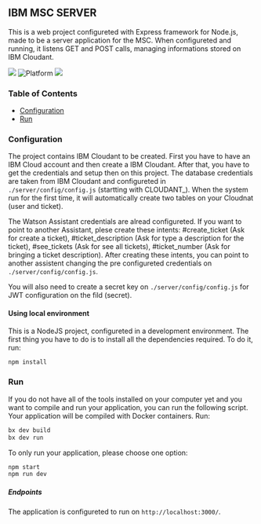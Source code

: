 ## IBM MSC SERVER

This is a web project configureted with Express framework for Node.js, made to be a server application for the MSC. When configureted and running, it listens GET and POST calls, managing informations stored on IBM Cloudant.

[![](https://img.shields.io/badge/IBM%20Cloud-powered-blue.svg)](https://bluemix.net)
![Platform](https://img.shields.io/badge/platform-NODE-lightgrey.svg?style=flat)
![](https://img.shields.io/badge/Express-Framework-brightgreen)

### Table of Contents
* [Configuration](#configuration)
* [Run](#run)

<a name="configuration"></a>
### Configuration

The project contains IBM Cloudant to be created. First you have to have an IBM Cloud account and then create a IBM Cloudant. After that, you have to get the credentials and setup then on this project. The database credentials are taken from IBM Cloudant and configureted in `./server/config/config.js` (startting with CLOUDANT_). When the system run for the first time, it will automatically create two tables on your Cloudnat (user and ticket).

The Watson Assistant credentials are alread configureted. If you want to point to another Assistant, plese create these intents: #create_ticket (Ask for create a ticket), #ticket_description (Ask for type a description for the ticket), #see_tickets (Ask for see all tickets), #ticket_number (Ask for bringing a ticket description). After creating these intents, you can point to another assistent changing the pre configureted credentials on `./server/config/config.js`.

You will also need to create a secret key on `./server/config/config.js` for JWT configuration on the fild (secret).

#### Using local environment
This is a NodeJS project, configureted in a development environment. The first thing you have to do is to install all the dependencies required. To do it, run:

```bash
npm install
```

<a name="run"></a>
### Run

If you do not have all of the tools installed on your computer yet and you want to compile and run your application, you can run the following script. Your application will be compiled with Docker containers. Run:

```bash
bx dev build
bx dev run
```

To only run your application, please choose one option:

```bash
npm start
npm run dev
```

##### Endpoints

The application is configureted to run on `http://localhost:3000/`.
